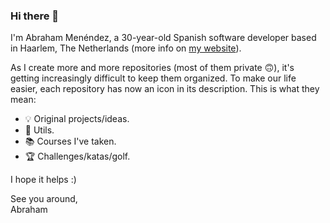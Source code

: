 ### Hi there 👋

I'm Abraham Menéndez, a 30-year-old Spanish software developer based in Haarlem, The Netherlands (more info on [my website](https://abrahammenendez.com/)).

As I create more and more repositories (most of them private :upside_down_face:), it's getting increasingly difficult to keep them organized. To make our life easier, each repository has now an icon in its description. This is what they mean:
- 💡 Original projects/ideas.
- 🌱 Utils.
- 📚 Courses I've taken.
- 🏆 Challenges/katas/golf.

I hope it helps :)

See you around,\
Abraham


